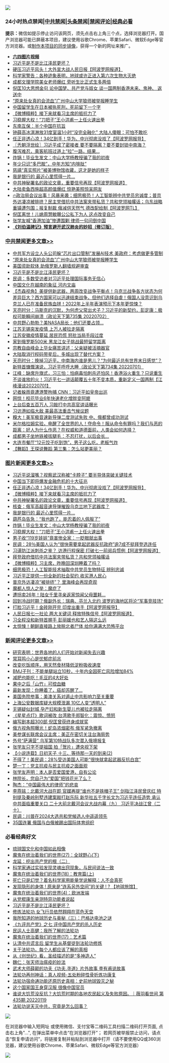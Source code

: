 ![](https://raw.githubusercontent.com/jsvpn/jsproxy/dev/64photo/fqnews-qr.jpg)

<div id="tt">
<h3>24小时热点禁闻|<a href="#%E4%B8%AD%E5%85%B1%E7%A6%81%E9%97%BB%E6%9B%B4%E5%A4%9A%E6%96%87%E7%AB%A0">中共禁闻</a>|<a href="#%E5%9B%BE%E7%89%87%E6%96%B0%E9%97%BB%E6%9B%B4%E5%A4%9A%E6%96%87%E7%AB%A0">头条禁闻</a>|<a href="#%E6%96%B0%E9%97%BB%E8%AF%84%E8%AE%BA%E6%9B%B4%E5%A4%9A%E6%96%87%E7%AB%A0">禁闻评论|<a href="#%E5%BF%85%E7%9C%8B%E7%BB%8F%E5%85%B8%E5%A5%BD%E6%96%87">经典必看</a></h3>
<div><b>提示：</b>微信如提示停止访问该网页，须先点击右上角三个点，选择浏览器打开。国产浏览器可能已屏蔽本项目，建议使用谷歌Chrome、苹果Safari、微软Edge等官方浏览器。或<a href="%E5%88%B6%E4%BD%9Cgit%E7%A6%81%E9%97%BB%E9%95%9C%E5%83%8F.md">制作本项目的同步镜像</a>，获得一个新的网址来推广。</div>
<ul>
<li><b><a href="http://d2.v2rss.gq/64.mp4" target="_blank">六四图片视频</a></b></li>
<li><a href="/comments/20220703/1753426.md">习近平是不是比江泽民更坏？</a></li>
<li><a href="/cnnews/20220703/1753459.md">硬压习近平风头！大外宣大战人民日报【阿波罗网报道】</a></li>
<li><a href="/comments/20220703/1753402.md">科学家警告：各种迹象表明，地球或许正进入第六次生物大灭绝</a></li>
<li><a href="/cnnews/20220704/1753504.md">成都文理学院美女老师爆红 旁听生比正式生多两倍</a></li>
<li><a href="/cnnews/hknews/20220704/1753477.md">倪匡10大思想金句 论中国梦、共产党与妓女 谈一国两制香港未来、鬼神、 返送中</a></li>
<li><a href="/cbnews/20220704/1753510.md">“原来处女真的会流血”广州中山大学狼师被举报睡学生</a></li>
<li><a href="/cnnews/20220704/1753558.md">中国留学生在日本被执死刑，死前留下一个字</a></li>
<li><a href="/topimagenews/20220704/1753649.md">【微博精粹】接下来就看习主席的抵抗力了</a></li>
<li><a href="/topimagenews/20220704/1753563.md">习稳握大权！“刀把子”王小洪甫一上任火速出拳</a></li>
<li><a href="/baitai/20220704/1753485.md">东南互保：半个中国在抗旨</a></li>
<li><a href="/cnnews/20220703/1753449.md">钟薛高冰淇淋放31度室温1小时“没完全融化” 大陆人傻眼：可怕不敢吃</a></li>
<li><a href="/topimagenews/20220704/1753676.md">任正非透心凉！34亿到手！华为、中兴彻底没戏了【阿波罗网报导】</a></li>
<li><a href="/ssgc/20220704/1753499.md">〖兲朝浮世绘〗习近平成了密接者 要不要隔离？要不要封锁中南海？</a></li>
<li><a href="/cnnews/20220704/1753543.md">腹泻难忍，乘客航班过道上“拉”一路，结果…</a></li>
<li><a href="/topimagenews/20220704/1753571.md">炸锅！毕业生发文：中山大学杨教授骗了我的初夜</a></li>
<li><a href="/comments/20220703/1753401.md">年少只识“多巴胺”，中年方知“内啡肽”</a></li>
<li><a href="/yule/20220704/1753596.md">慈禧“真实照片”被美博物馆收藏，这才是她的样子</a></li>
<li><a href="/topimagenews/20220704/1753591.md">我是银行的 最近心里慌得一片…</a></li>
<li><a href="/topimagenews/20220704/1753604.md">中共神秘署名的政论文章，重要信号再现【阿波罗网报道】</a></li>
<li><a href="/cnnews/20220704/1753584.md">大陆卖鱼西施超高颜值爆红 惊艳美照惊呆网友</a></li>
<li><a href="/bannedvideo/20220704/1753549.md">🔥政治局会议出事！风暴来袭；细思极恐！人工智能辨中共党员忠诚度；普京外访凄凉被排挤？民主党借抗中共法案夹带私货？共和党领袖撂话；乌东战略重镇遭包围；报复制裁 俄减供天然气 德改配给制【阿波罗网TL】</a></li>
<li><a href="/yule/20220704/1753506.md">倪匡离世！儿媳周慧敏曝公公私下为人 这点改变自己</a></li>
<li><a href="/cnnews/hknews/20220704/1753488.md">张学友喊“香港加油”惨遭围剿 律师一句问倒中国</a></li>
<li><b><a href="/comments/20200207/1272816.md" target="_blank">《刘伯温碑记》预言避开武汉肺炎的妙招（修订版）</a></b></li>
</ul>
</div>

<div class="catlist">
<h3><a href="/cbnews/" target="_blank">中共禁闻</a><span><a href="/cbnews/" target="_blank" rel="nofollow">更多文章>></a></span></h3>
<ul>
<li><a href="/cbnews/20220704/1753531.md" target="_blank">中共军方设立人头公司躲“芯片出口管制”发展AI技术 美政府：考虑做更多管制</a></li>
<li><a href="/cbnews/20220704/1753510.md" target="_blank">“原来处女真的会流血”广州中山大学狼师被举报睡学生</a></li>
<li><a href="/cbnews/20220703/1753453.md" target="_blank">美国资助软体 助俄罗斯人翻墙规避审查</a></li>
<li><a href="/comments/20220703/1753426.md" target="_blank">习近平是不是比江泽民更坏？</a></li>
<li><a href="/cbnews/20220703/1753408.md" target="_blank">民调：多数受访者对习近平处理国际事务无信心</a></li>
<li><a href="/comments/20220703/1753160.md" target="_blank">中国文化在越南的象征 河内文庙</a></li>
<li><a href="/comments/20220703/1753290.md" target="_blank">【杰森视角】美提供新武器，两周改变战争平衡点！乌克兰战争各方状态为何差异巨大？西方国家可以迅速结束战争，但他们选择自虐！俄国人没意识到乌克兰人已在准备民族血拼！2022年上半年表演预示下本年更惊悚？</a></li>
<li><a href="/cbnews/20220703/1753279.md" target="_blank">天亮时分：马斯克的沉默，为何虎父常出犬子？习近平的新契约，彭定康：极权可能瞬间崩溃（政论天下第735集 20220702）</a></li>
<li><a href="/cbnews/20220703/1753186.md" target="_blank">中共野心勃勃？美NASA局长：他们还要占领…</a></li>
<li><a href="/cbnews/20220703/1753168.md" target="_blank">江苏无锡突发疫情 上万人被拉走隔离</a></li>
<li><a href="/cbnews/20220703/1753154.md" target="_blank">江苏安徽疫情蔓延 居民恐慌 怒批当局手段过度</a></li>
<li><a href="/cbnews/20220703/1753144.md" target="_blank">家到俄罗斯500米 黑龙江女子挑战最短留学距离</a></li>
<li><a href="/cbnews/20220702/1753135.md" target="_blank">宗教自由峰会上华女痛苦讲述：父亲疑被活摘器官</a></li>
<li><a href="/cbnews/20220702/1753033.md" target="_blank">大陆取消行程码带星后，多城出现了替代方案？</a></li>
<li><a href="/cbnews/20220702/1752983.md" target="_blank">天亮时分：换掉习近平，中南海内谁是男儿？“为何最近总有世界末日感觉”？新特首慷慨演说，习近平呼呼大睡（政论天下第734集 20220701）</a></li>
<li><a href="/cbnews/20220702/1752982.md" target="_blank">江峰：缺席升旗式，习三怕：怕病毒怕刺杀还怕风！香港浴火重生？只说重生不谈谁放的火！习近平七一讲话颠覆五十年不变本质，重新定义一国两制【江峰漫谈20220701】</a></li>
<li><a href="/cbnews/20220702/1752931.md" target="_blank">记者躲雨竟遭港警拘捕 CNN：习近平如皇帝出巡</a></li>
<li><a href="/cbnews/20220702/1752811.md" target="_blank">网惊！校花毕业6年快速老化增胖变阿嬷</a></li>
<li><a href="/cbnews/20220702/1752791.md" target="_blank">上台后查五百万人 习敲打中共高官讲话曝光</a></li>
<li><a href="/cbnews/20220702/1752767.md" target="_blank">习访港如临大敌 美最高法重击气候议题</a></li>
<li><a href="/cbnews/20220701/1752698.md" target="_blank">糗大！美军极音速新导弹二度测试失败 中、俄都曾成功测试</a></li>
<li><a href="/comments/20220701/1752652.md" target="_blank">米尔格拉姆实验，电醒了全世界的人！夺命令！服从命令有罪吗？我们与恶的距离：好人为什么作恶？在权威和道德面前，人类会如何选择？</a></li>
<li><a href="/cbnews/20220701/1752558.md" target="_blank">成都男子坐地铁被拔腿毛：不忍打扰，以后会长…</a></li>
<li><a href="/cbnews/20220701/1752536.md" target="_blank">大连市餐厅“12元饺子吃到饱”，男子这么吃，老板气炸</a></li>
<li><a href="/comments/20220701/1752292.md" target="_blank">【舞蹈】王琛说舞蹈 第三集：怎么站更美丽？</a></li>

</ul>
</div>
<div class="catlist">
<h3><a href="/topimagenews/" target="_blank">图片新闻</a><span><a href="/topimagenews/" target="_blank" rel="nofollow">更多文章>></a></span></h3>
<ul>
<li><a href="/topimagenews/20220704/1753736.md" target="_blank">习近平说溜嘴？视察武汉称被“卡脖子” 要半导体突破关键技术</a></li>
<li><a href="/topimagenews/20220704/1753710.md" target="_blank">中国当下即将爆发金融危机的十大征兆</a></li>
<li><a href="/topimagenews/20220704/1753676.md" target="_blank">任正非透心凉！34亿到手！华为、中兴彻底没戏了【阿波罗网报导】</a></li>
<li><a href="/topimagenews/20220704/1753649.md" target="_blank">【微博精粹】接下来就看习主席的抵抗力了</a></li>
<li><a href="/topimagenews/20220704/1753604.md" target="_blank">中共神秘署名的政论文章，重要信号再现【阿波罗网报道】</a></li>
<li><a href="/topimagenews/20220704/1753603.md" target="_blank">核查：俄军高超音速导弹摧毁乌克兰地下武器库？</a></li>
<li><a href="/topimagenews/20220704/1753591.md" target="_blank">我是银行的 最近心里慌得一片…</a></li>
<li><a href="/topimagenews/20220704/1753590.md" target="_blank">葫芦岛告急：“我也跑了，能忍着的人佩服了”</a></li>
<li><a href="/topimagenews/20220704/1753571.md" target="_blank">炸锅！毕业生发文：中山大学杨教授骗了我的初夜</a></li>
<li><a href="/topimagenews/20220704/1753563.md" target="_blank">习稳握大权！“刀把子”王小洪甫一上任火速出拳</a></li>
<li><a href="/topimagenews/20220704/1753556.md" target="_blank">男子收“119岁娃娃”竟害惨全家：一眨眼就出事</a></li>
<li><a href="/topimagenews/20220704/1753530.md" target="_blank">民调：28％美国人认为“很快需要拿起武器反抗政府”逾7成不挺拜登选连任</a></li>
<li><a href="/topimagenews/20220703/1753346.md" target="_blank">习谨防江派刺杀之鉴？ 访港行程保密 打破七一前阅兵惯例【阿波罗网报道】</a></li>
<li><a href="/topimagenews/20220703/1753305.md" target="_blank">拜登政府借抗中共法案夹带私货？共和党领袖撂话</a></li>
<li><a href="/topimagenews/20220703/1753257.md" target="_blank">【微博精粹】习主席，昨晚回深圳睡着了吗？</a></li>
<li><a href="/topimagenews/20220703/1753230.md" target="_blank">细思极恐！人工智能技术抽取中共党员生物特征 辨别忠诚</a></li>
<li><a href="/topimagenews/20220703/1753205.md" target="_blank">习近平正提供一份全新的社会契约 收买港人民心</a></li>
<li><a href="/topimagenews/20220703/1753201.md" target="_blank">普京外访凄凉“被排挤”？ 里海峰会再现奇观</a></li>
<li><a href="/topimagenews/20220703/1753200.md" target="_blank">魔都人惊人之举：魔症了</a></li>
<li><a href="/topimagenews/20220702/1753080.md" target="_blank">遭拐卖26年！陆女千里寻亲返家惊闻父母噩耗…</a></li>
<li><a href="/topimagenews/20220702/1753075.md" target="_blank">回到冷战时期？俄副外长：瑞典、芬兰入北约 波罗的海地区将沦“军事竞技场”</a></li>
<li><a href="/topimagenews/20220702/1753003.md" target="_blank">打脸习近平！金砖刚开完 印度出重手【阿波罗网报导】</a></li>
<li><a href="/topimagenews/20220702/1752970.md" target="_blank">人民日报七一社论 两大关键词 释放特殊信号【阿波罗网报道】</a></li>
<li><a href="/topimagenews/20220702/1752901.md" target="_blank">习全程没和新特首握手 彭丽媛也和艺人隔这么远</a></li>
<li><a href="/topimagenews/20220702/1752846.md" target="_blank">太惊悚！朝鲜直接路上放脱北者尸体 给你满满大恐怖平台</a></li>

</ul>
</div>
<div class="catlist">
<h3><a href="/comments/" target="_blank">新闻评论</a><span><a href="/comments/" target="_blank" rel="nofollow">更多文章>></a></span></h3>
<ul>
<li><a href="/comments/20220704/1753769.md" target="_blank">研究表明：世界各地的人们开始对新闻失去兴趣</a></li>
<li><a href="/comments/20220704/1753768.md" target="_blank">常耳鸣小心是忧郁症前兆</a></li>
<li><a href="/comments/20220704/1753767.md" target="_blank">改变吃饭顺序，用天然食材降低淀粉吸收速度</a></li>
<li><a href="/comments/20220704/1753766.md" target="_blank">BMJ子刊：不能单腿站立10秒，十年内全因死亡风险增加84%</a></li>
<li><a href="/comments/20220704/1753765.md" target="_blank">减肥也能吃！毛豆的4大好处</a></li>
<li><a href="/comments/20220704/1753764.md" target="_blank">果中之后「山竹」可控血糖</a></li>
<li><a href="/comments/20220704/1753763.md" target="_blank">最新发现：你睡着了，癌却苏醒了…</a></li>
<li><a href="/comments/20220704/1753724.md" target="_blank">美国务院参事：美澳关系对遏止中共影响力至关重要</a></li>
<li><a href="/comments/20220704/1753692.md" target="_blank">上海公安数据库疑大规模泄漏 10亿人变“透明人”</a></li>
<li><a href="/comments/20220704/1753691.md" target="_blank">无锡疑似封城 孕产妇和新生婴儿也被拉走隔离</a></li>
<li><a href="/comments/20220704/1753690.md" target="_blank">《星星点灯》歌词被改 台湾歌手郑智化：震惊、愤怒</a></li>
<li><a href="/comments/20220704/1753681.md" target="_blank">编写剧本超300部 倪匡曾获终身成就奖</a></li>
<li><a href="/comments/20220704/1753679.md" target="_blank">俄方视角照曝光！蛇岛浓烟密布 俄军紧急撤离</a></li>
<li><a href="/comments/20220704/1753672.md" target="_blank">美参谋长联席会议主席：美正在密切关注台海局势</a></li>
<li><a href="/comments/20220704/1753648.md" target="_blank">外号“萨满营” 乌军第10特战队多次潜入俄境报复</a></li>
<li><a href="/comments/20220704/1753628.md" target="_blank">张学友只字不提祖国 拍「贺片」遭央视下架</a></li>
<li><a href="/comments/20220704/1753622.md" target="_blank">【小说连载】日初天子 十三、等待那一天的到来(2)</a></li>
<li><a href="/comments/20220704/1753621.md" target="_blank">不得了！美民调：28%受访美国人可能“很快就拿起武器反抗白宫”</a></li>
<li><a href="/comments/20220704/1753616.md" target="_blank">楚一丁：党主抗疫与民主抗疫之面面观</a></li>
<li><a href="/comments/20220704/1753615.md" target="_blank">张学友声明：本人是否爱国爱港，自有公论</a></li>
<li><a href="/comments/20220704/1753614.md" target="_blank">林院长，您自己为“爱国”把钱花光了么？</a></li>
<li><a href="/comments/20220704/1753613.md" target="_blank">陶杰：“中国最伟大的律师”的悲哀</a></li>
<li><a href="/comments/20220704/1753602.md" target="_blank">李燕铭：北戴河大战在即 官媒再提“谁也不是铁帽子王” 剑指江泽民曾庆红 特别提及秦岭别墅违建案敲打赵乐际 新华社五千字长文为习近平连任造势 承认中共面临重要关口 二十大前北戴河会议大战内幕（九） 习近平决战江曾（二十）</a></li>
<li><a href="/comments/20220704/1753600.md" target="_blank">民调：川普在2024大选共和党候选人中遥遥领先</a></li>
<li><a href="/comments/20220704/1753599.md" target="_blank">35国连署 俄国与白俄被踢出国际体育组织</a></li>

</ul>
</div>

<div class="catlist">
<h3>必看经典好文</h3>
<ul>
<li><a href="/bannedvideo/20220411/1717515.md" target="_blank">琉球国文化和中国如此相像</a></li>
<li><a href="/comments/20181224/1052333.md" target="_blank">魔鬼在统治着我们的世界(27)：全球野心(下)</a></li>
<li><a href="/comments/20200928/1404653.md" target="_blank">龙延：挖出共产党的根（二）</a></li>
<li><a href="/comments/20200921/1400587.md" target="_blank">科学家通过实验发现灵魂出窍现象，与民间说法一致</a></li>
<li><a href="/topimagenews/20180701/965109.md" target="_blank">魔鬼在统治着我们的世界(18)：教育篇(上)</a></li>
<li><a href="/comments/20200704/1355375.md" target="_blank">死亡只是幻觉？着名科学家用能量学说解释：人不会真死</a></li>
<li><a href="/bannedvideo/20220611/1744386.md" target="_blank">发现隐形的身体 ! 原来是“连系另外空间”的关键 ! ? 【地球旅馆】</a></li>
<li><a href="/topimagenews/20180522/946266.md" target="_blank">魔鬼在统治着我们的世界(4)：欧洲发端</a></li>
<li><a href="/comments/20210720/1516768.md" target="_blank">从党棍康生亲测特异功能者说起</a></li>
<li><a href="/comments/20220703/1753426.md" target="_blank">习近平是不是比江泽民更坏？</a></li>
<li><a href="/cnnews/20210512/1544604.md" target="_blank">修炼法轮功 女飞行员依然翱翔在蓝色天空</a></li>
<li><a href="/tculture/xiulian/20170726/797589.md" target="_blank">我所知道的地球历史与奥秘（三）：巴格达电池之谜</a></li>
<li><a href="/bookonline/20131116/201048.md" target="_blank">《九评共产党》之七 评中国共产党的杀人历史</a></li>
<li><a href="/ccpdope/20200729/1369047.md" target="_blank">民运人士高健：我所了解的法轮功</a></li>
<li><a href="/topimagenews/20180620/960677.md" target="_blank">魔鬼在统治着我们的世界(17)：艺术篇</a></li>
<li><a href="/cbnews/20210723/1592176.md" target="_blank">认清中共谎言后 留学生从基督徒到法轮功修炼</a></li>
<li><a href="/topimagenews/20161125/619230.md" target="_blank">关于法轮功，每个人都应该了解的真相</a></li>
<li><a href="/comments/20210223/1492392.md" target="_blank">从《创世纪》看，圣经描述的是“多神造人”</a></li>
<li><a href="/comments/20200224/1282494.md" target="_blank">魏仁：张天师治瘟疫的妙法</a></li>
<li><a href="/topimagenews/20181117/1032655.md" target="_blank">武术大师薛颠的功夫《功夫.寻道》片外故事 李有甫说故事</a></li>
<li><a href="/comments/20190516/1128964.md" target="_blank">法轮功再创神话：真人视频-五处粉碎性骨折炼功康复</a></li>
<li><a href="/tculture/20121025/73069.md" target="_blank">法轮功宿命通功能还原历史真相：史前地球毁灭之秘</a></li>
<li><a href="/bannedvideo/20220606/1742248.md" target="_blank">这个国家国王身穿汉服 很像中国官员</a></li>
<li><a href="/bannedvideo/20220120/1681818.md" target="_blank">谁说大饥荒没反抗？大饥荒时期的各地农民起义及失败原因。｜薇羽看世间 第435期 20220119</a></li>
<li><a href="/comments/20210308/1500552.md" target="_blank">法轮功说天灭中共，究竟是怎么回事？</a></li>

</ul>
</div>

![](https://raw.githubusercontent.com/jsvpn/jsproxy/dev/64photo/fqnews-qr.jpg)

在浏览器中输入短网址 或使用微信、支付宝等二维码工具扫描二维码打开页面, 点击右上角"...", 在弹出菜单中点击“在浏览器打开”； 若网页被举报禁止访问，请点击“恢复申请访问”，将链接复制并粘贴到浏览器中打开（请不要使用QQ或360浏览器，建议使用谷歌Chrome、苹果Safari、微软Edge等官方浏览器）

![](https://raw.githubusercontent.com/jsvpn/jsproxy/dev/64photo/wx.jpg)